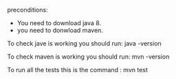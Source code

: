preconditions:
- You need to download java 8.
- you need to donwload maven.

To check jave is working you should run:
java -version

To check maven is working you should run:
mvn -version

To run all the tests this is the command :
mvn test
